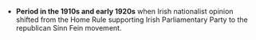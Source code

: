 - **Period in the 1910s and early 1920s** when Irish nationalist opinion shifted from the Home Rule supporting Irish Parliamentary Party to the republican Sinn Fein movement. 